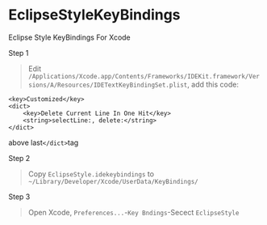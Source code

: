 # EclipseStyleKeyBindings
Eclipse Style KeyBindings For Xcode

Step 1
> Edit `/Applications/Xcode.app/Contents/Frameworks/IDEKit.framework/Versions/A/Resources/IDETextKeyBindingSet.plist`,
add this code:
```
<key>Customized</key>
<dict>
    <key>Delete Current Line In One Hit</key>
    <string>selectLine:, delete:</string>
</dict>
```
above last`</dict>`tag

Step 2
> Copy `EclipseStyle.idekeybindings` to `~/Library/Developer/Xcode/UserData/KeyBindings/`

Step 3
> Open Xcode, `Preferences...`-`Key Bndings`-Secect `EclipseStyle`
